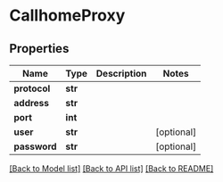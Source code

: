 # CallhomeProxy

## Properties
Name | Type | Description | Notes
------------ | ------------- | ------------- | -------------
**protocol** | **str** |  | 
**address** | **str** |  | 
**port** | **int** |  | 
**user** | **str** |  | [optional] 
**password** | **str** |  | [optional] 

[[Back to Model list]](../README.md#documentation-for-models) [[Back to API list]](../README.md#documentation-for-api-endpoints) [[Back to README]](../README.md)

